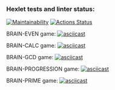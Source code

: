 ### Hexlet tests and linter status:
[![Maintainability](https://api.codeclimate.com/v1/badges/f10214d43b5d41e58d14/maintainability)](https://codeclimate.com/github/dushnila/frontend-project-44/maintainability)
[![Actions Status](https://github.com/dushnila/frontend-project-44/workflows/hexlet-check/badge.svg)](https://github.com/dushnila/frontend-project-44/actions)

BRAIN-EVEN game:
[![asciicast](https://asciinema.org/a/JPjnTBZntocCYNxdA5DgYNZge.svg)](https://asciinema.org/a/JPjnTBZntocCYNxdA5DgYNZge)


BRAIN-CALC game: 
[![asciicast](https://asciinema.org/a/K70tPDNq2nAhaB1uqtzUtyjfj.svg)](https://asciinema.org/a/K70tPDNq2nAhaB1uqtzUtyjfj)


BRAIN-GCD game:
[![asciicast](https://asciinema.org/a/TwULu8nCc3e2jKmXYaCQ4vThp.svg)](https://asciinema.org/a/TwULu8nCc3e2jKmXYaCQ4vThp)


BRAIN-PROGRESSION game:
[![asciicast](https://asciinema.org/a/Y7oslwAb67wUCeFt7WsmQSfda.svg)](https://asciinema.org/a/Y7oslwAb67wUCeFt7WsmQSfda)

BRAIN-PRIME game:
[![asciicast](https://asciinema.org/a/oWBhYf5soU0ngkjcrJr0I7FlI.svg)](https://asciinema.org/a/oWBhYf5soU0ngkjcrJr0I7FlI)